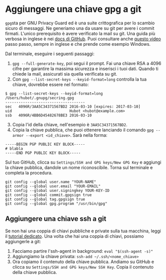 # Aggiungere una chiave gpg a git

`gpg`sta per GNU Privacy Guard ed è una suite crittografica per lo scambio sicuro di messaggi. Ne generiamo una da usare su git per avere i commit firmati. L'unico prerequisito è avere verificato la mail su git. Una guida più verbosa in inglese è nei [docs di GitHub](https://docs.github.com/en/authentication/managing-commit-signature-verification/generating-a-new-gpg-key). Puoi consultare anche [questo video](https://www.youtube.com/watch?v=xj9OiJL56pM&t) passo passo, sempre in inglese e che prende come esempio Windows.

Dal terminale, eseguire i seguenti passaggi:
1. `gpg --full-generate-key`, poi segui il prompt. Fai una chiave RSA a 4096 cifre per garantire la massima sicurezza e inserisci i tuoi dati. Quando ti chiede la mail, assicurati sia quella verificata su git. 
2. Con `gpg --list-secret-keys --keyid-format=long` controlla la tua chiave, dovrebbe essere nel formato:
```shell
$ gpg --list-secret-keys --keyid-format=long
/Users/hubot/.gnupg/secring.gpg
------------------------------------
sec   4096R/3AA5C34371567BD2 2016-03-10 [expires: 2017-03-10]
uid                          Hubot <hubot@example.com>
ssb   4096R/4BB6D45482678BE3 2016-03-10
```
3. Copia l'id della chiave, nell'esempio è `3AA5C34371567BD2`.
4. Copia la chiave pubblica, che puoi ottenere lanciando il comando `gpg --armor --export <id_chiave>`. Sarà nella forma:
```shell
-----BEGIN PGP PUBLIC KEY BLOCK-----
# blabla
-----END PGP PUBLIC KEY BLOCK-----
```

Sul tuo GitHub, clicca su `Settings/SSH and GPG keys/New GPG Key` e aggiungi la chiave pubblica, dandole un nome riconoscibile. Torna sul terminale e completa la procedura. 
```
git config --global user.name "YOUR-NAME"
git config --global user.email "YOUR-EMAIL"
git config --global user.signingkey YOUR-KEY-ID 
git config --global commit.gpgsign true
git config --global tag.gpgsign true
git config --global gpg.program "/usr/bin/gpg"
```

## Aggiungere una chiave ssh a git

Se non hai una coppia di chiavi pubbliche e private sulla tua macchina, leggi il [tutorial dedicato](ssh.md). Una volta che hai una coppia di chiavi, possiamo aggiungerle a git:

1. Facciamo partire l'ssh-agent in background: `eval "$(ssh-agent -s)"`
2. Aggiungiamo la chiave privata: `ssh-add ~/.ssh/<nome_chiave>`
3. Ora copiamo il contenuto della chiave pubblica. Andiamo su GitHub e clicca su `Settings/SSH and GPG keys/New SSH Key`. Copia il contenuto della chiave pubblica.